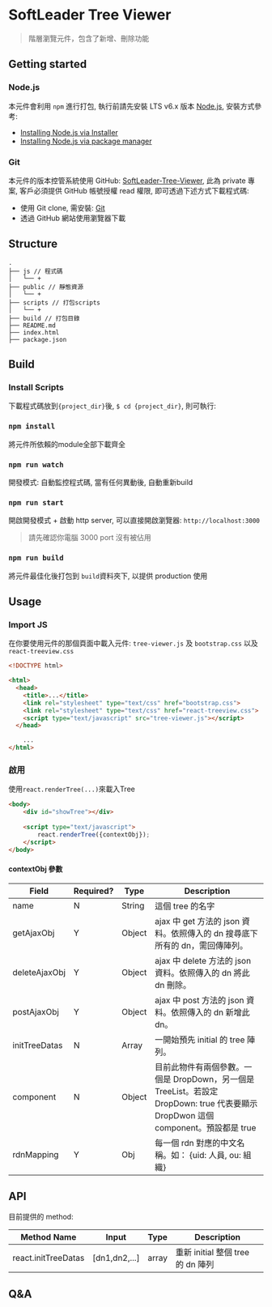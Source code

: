 # SoftLeader Tree Viewer

> 階層瀏覽元件，包含了新增、刪除功能

## Getting started

### Node.js

本元件會利用 `npm` 進行打包, 執行前請先安裝 LTS v6.x 版本 [Node.js](https://nodejs.org/en/), 安裝方式參考:

- [Installing Node.js via Installer](https://nodejs.org/en/download/current/)
- [Installing Node.js via package manager](https://nodejs.org/en/download/package-manager/)

### Git

本元件的版本控管系統使用 GitHub: [SoftLeader-Tree-Viewer](https://github.com/softleader/tree-viewer), 此為 private 專案, 客戶必須提供 GitHub 帳號授權 read 權限, 即可透過下述方式下載程式碼:

- 使用 Git clone, 需安裝: [Git](https://git-scm.com/)
- 透過 GitHub 網站使用瀏覽器下載

## Structure

```
.
├── js // 程式碼
│   └── +
├── public // 靜態資源
│   └── +
├── scripts // 打包scripts
│   └── +
├── build // 打包目錄
├── README.md
├── index.html
├── package.json

```

## Build

### Install Scripts

下載程式碼放到`{project_dir}`後, `$ cd {project_dir}`, 則可執行:

### `npm install`

將元件所依賴的module全部下載齊全

### `npm run watch`

開發模式: 自動監控程式碼, 當有任何異動後, 自動重新build

### `npm run start`

開啟開發模式 + 啟動 http server, 可以直接開啟瀏覽器: `http://localhost:3000`

> 請先確認你電腦 3000 port 沒有被佔用

### `npm run build`

將元件最佳化後打包到 `build`資料夾下, 以提供 production 使用

## Usage

### Import JS

在你要使用元件的那個頁面中載入元件: `tree-viewer.js` 及 `bootstrap.css` 以及 `react-treeview.css`

```html
<!DOCTYPE html>

<html>
  <head>
    <title>...</title>
    <link rel="stylesheet" type="text/css" href="bootstrap.css">
	<link rel="stylesheet" type="text/css" href="react-treeview.css">
    <script type="text/javascript" src="tree-viewer.js"></script>
  </head>

	...
</html>
```

### 啟用 

使用`react.renderTree(...)`來載入Tree

```html
<body>
	<div id="showTree"></div>
	    
	<script type="text/javascript">
		react.renderTree({contextObj});
	</script>
</body>
```

#### contextObj 參數


| Field        | Required? | Type | Description |
| ------------ |-----------|------|-------------|
| name | N | String | 這個 tree 的名字 |
| getAjaxObj | Y | Object | ajax 中 get 方法的 json 資料。依照傳入的 dn 搜尋底下所有的 dn，需回傳陣列。|
| deleteAjaxObj | Y | Object | ajax 中 delete 方法的 json 資料。依照傳入的 dn 將此 dn 刪除。|
| postAjaxObj | Y | Object | ajax 中 post 方法的 json 資料。依照傳入的 dn 新增此 dn。|
| initTreeDatas | N | Array | 一開始預先 initial 的 tree 陣列。|
| component | N | Object | 目前此物件有兩個參數。一個是 DropDown，另一個是 TreeList。若設定 DropDown: true 代表要顯示 DropDwon 這個 component。預設都是 true|
| rdnMapping | Y | Obj | 每一個 rdn 對應的中文名稱。如： {uid: 人員, ou: 組織}|


## API

目前提供的 method:

| Method Name | Input | Type | Description |
| -------- |----------|------|-------------|
| react.initTreeDatas | [dn1,dn2,...] | array | 重新 initial 整個 tree 的 dn 陣列|



## Q&A


